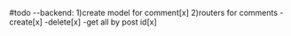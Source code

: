#todo
--backend:
1)create model for comment[x]
2)routers for comments
-create[x]
-delete[x]
-get all by post id[x]
